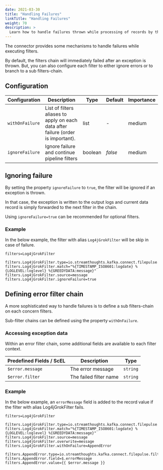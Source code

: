 ```yaml
---
date: 2021-03-30
title: "Handling Failures"
linkTitle: "Handling Failures"
weight: 70
description: >
  Learn how to handle failures thrown while processing of records by the filter chain.
---
```


The connector provides some mechanisms to handle failures while executing filters.

By default, the filters chain will immediately failed after an exception is thrown.
But, you can also configure each filter to either ignore errors or to branch to a sub filters-chain.

## Configuration

| Configuration |   Description |   Type    |   Default |   Importance  |
| --------------| --------------|-----------| --------- | ------------- |
| `withOnFailure` | List of filters aliases to apply on each data after failure (order is important). | list | *-* | medium |
| `ignoreFailure` | Ignore failure and continue pipeline filters    | boolean | *false* | medium |


## Ignoring failure

By setting the property `ignoreFailure` to `true`, the filter will be ignored if an exception is thrown.

In that case, the exception is written to the output logs and current data record is simply forwarded to the next filter in the chain.

Using `ignoreFailure=true` can be recommended for optional filters.

### Example

In the below example, the filter with alias `Log4jGrokFilter` will be skip in case of failure.

```
filters=Log4jGrokFilter

filters.Log4jGrokFilter.type=io.streamthoughts.kafka.connect.filepulse.filter.GrokFilter
filters.Log4jGrokFilter.match="%{TIMESTAMP_ISO8601:logdate} %{LOGLEVEL:loglevel} %{GREEDYDATA:message}"
filters.Log4jGrokFilter.source=message
filters.Log4jGrokFilter.ignoreFailure=true
```

## Defining error filter chain

A more sophisticated way to handle failures is to define a sub filters-chain on each concern filters.

Sub-filter chains can be defined using the property `withOnFailure`.

### Accessing exception data

Within an error filter chain, some additional fields are available to each filter context.

| Predefined Fields / ScEL | Description | Type |
|--- | --- |--- |
| `$error.message` | The error message  | `string` |
| `$error.filter`  | The failed filter name  | `string` |

### Example

In the below example, an `errorMessage` field is added to the record value if the filter with alias Log4jGrokFilter fails.

```
filters=Log4jGrokFilter

filters.Log4jGrokFilter.type=io.streamthoughts.kafka.connect.filepulse.filter.GrokFilter
filters.Log4jGrokFilter.match="%{TIMESTAMP_ISO8601:logdate} %{LOGLEVEL:loglevel} %{GREEDYDATA:message}"
filters.Log4jGrokFilter.source=message
filters.Log4jGrokFilter.overwrite=message
filters.Log4jGrokFilter.withOnFailure=AppendError

filters.AppendError.type=io.streamthoughts.kafka.connect.filepulse.filter.AppendFilter
filters.AppendError.field=$.errorMessage
filters.AppendError.value={{ $error.message }}
```